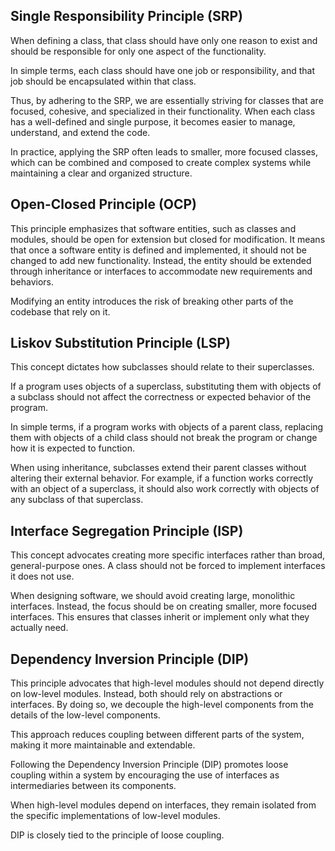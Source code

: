 ## Single Responsibility Principle (SRP)

When defining a class, that class should have only one reason to exist and should be responsible for only one aspect of the functionality.

In simple terms, each class should have one job or responsibility, and that job should be encapsulated within that class.

Thus, by adhering to the SRP, we are essentially striving for classes that are focused, cohesive, and specialized in their functionality. When each class has a well-defined and single purpose, it becomes easier to manage, understand, and extend the code.

In practice, applying the SRP often leads to smaller, more focused classes, which can be combined and composed to create complex systems while maintaining a clear and organized structure.

## Open-Closed Principle (OCP)

This principle emphasizes that software entities, such as classes and modules, should be open for extension but closed for modification. It means that once a software entity is defined and implemented, it should not be changed to add new functionality. Instead, the entity should be extended through inheritance or interfaces to accommodate new requirements and behaviors.

Modifying an entity introduces the risk of breaking other parts of the codebase that rely on it.

## Liskov Substitution Principle (LSP)

This concept dictates how subclasses should relate to their superclasses.

If a program uses objects of a superclass, substituting them with objects of a subclass should not affect the correctness or expected behavior of the program.

In simple terms, if a program works with objects of a parent class, replacing them with objects of a child class should not break the program or change how it is expected to function.

When using inheritance, subclasses extend their parent classes without altering their external behavior. For example, if a function works correctly with an object of a superclass, it should also work correctly with objects of any subclass of that superclass.

## Interface Segregation Principle (ISP)

This concept advocates creating more specific interfaces rather than broad, general-purpose ones. A class should not be forced to implement interfaces it does not use.

When designing software, we should avoid creating large, monolithic interfaces. Instead, the focus should be on creating smaller, more focused interfaces. This ensures that classes inherit or implement only what they actually need.

## Dependency Inversion Principle (DIP)

This principle advocates that high-level modules should not depend directly on low-level modules. Instead, both should rely on abstractions or interfaces. By doing so, we decouple the high-level components from the details of the low-level components.

This approach reduces coupling between different parts of the system, making it more maintainable and extendable.

Following the Dependency Inversion Principle (DIP) promotes loose coupling within a system by encouraging the use of interfaces as intermediaries between its components.

When high-level modules depend on interfaces, they remain isolated from the specific implementations of low-level modules.

DIP is closely tied to the principle of loose coupling.